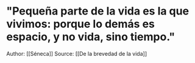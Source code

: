 # "Pequeña parte de la vida es la que vivimos: porque lo demás es espacio, y no vida, sino tiempo."

Author: [[Séneca]]
Source: [[De la brevedad de la vida]]
